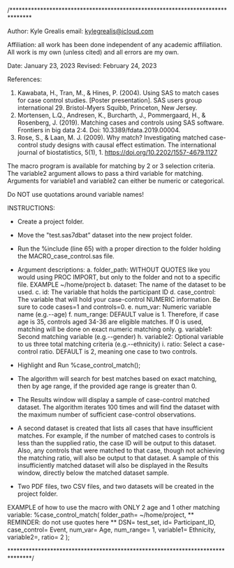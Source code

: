 /*******************************************************************************

Author: Kyle Grealis
email: kylegrealis@icloud.com

Affiliation: all work has been done independent of any academic affiliation. 
	All work is my own (unless cited) and all errors are my own.

Date: January 23, 2023
Revised: February 24, 2023

References:
1.  Kawabata, H., Tran, M., & Hines, P. (2004). Using SAS to match cases for case 
				control studies. [Poster presentation]. SAS users group international 29. 
				Bristol-Myers Squibb, Princeton, New Jersey.
2.	Mortensen, L.Q., Andresen, K., Burcharth, J., Pommergaard, H., & Rosenberg, J. 
				(2019). Matching cases and controls using SAS software. Frontiers in big 
				data 2:4. Doi: 10.3389/fdata.2019.00004.
3.	Rose, S., & Laan, M. J. (2009). Why match? Investigating matched case-control 
				study designs with causal effect estimation. The international journal of 
				biostatistics, 5(1), 1. https://doi.org/10.2202/1557-4679.1127

The macro program is available for matching by 2 or 3 selection criteria. The
	variable2 argument allows to pass a third variable for matching. Arguments for 
	variable1 and variable2 can either be numeric or categorical.

Do NOT use quotations around variable names!

INSTRUCTIONS:
-	Create a project folder.
-	Move the "test.sas7dbat” dataset into the new project folder.
-	Run the %include (line 65) with a proper direction to the folder holding
	the MACRO_case_control.sas file.
-	Argument descriptions:
	a. 	folder_path: WITHOUT QUOTES like you would using PROC IMPORT, but only
			to the folder and not to a specific file.
			EXAMPLE ~/home/project
	b. 	dataset: The name of the dataset to be used.
	c.	id: The variable that holds the participant ID
	d.	case_control: The variable that will hold your case-control NUMERIC 
			information. Be sure to code cases=1 and controls=0.
	e.	num_var: Numeric variable name (e.g.--age)
	f.	num_range: DEFAULT value is 1. Therefore, if case age is 35, controls 
			aged 34-36 are eligible matches. If 0 is used, matching will be done on 
			exact numeric matching only.
	g.	variable1: Second matching variable (e.g.--gender)
	h.	variable2: Optional variable to us three total matching 
			criteria (e.g.--ethnicity)
 	i. 	ratio: Select a case-control ratio. DEFAULT is 2, meaning one case to
 			two controls.
	
-	Highlight and Run %case_control_match();



-	The algorithm will search for best matches based on exact matching, then
		by age range, if the provided age range is greater than 0.
-	The Results window will display a sample of case-control matched dataset. 
		The algorithm iterates 100 times and will find the dataset with the 
		maximum number of sufficient case-control observations.
-	A second dataset is created that lists all cases that have insufficient 
		matches. For example, if the number of matched cases to controls is less than
		the supplied ratio, the case ID will be output to this dataset. Also, any controls
		that were matched to that case, though not achieving the matching ratio,
		will also be output to that dataset. A sample of this insufficiently
		matched dataset will also be displayed in the Results window, directly
		below the matched dataset sample.
-	Two PDF files, two CSV files, and two datasets will be created in 
		the project folder.
		
		
		
EXAMPLE of how to use the macro with ONLY 2 age and 1 other matching variable:
%case_control_match(
		folder_path= ~/home/project,			** REMINDER: do not use quotes here **
		DSN= test_set,
		id= Participant_ID,
		case_control= Event,
		num_var= Age,
		num_range= 1,
		variable1= Ethnicity,
		variable2=,
		ratio= 2
	);

*******************************************************************************/
